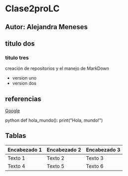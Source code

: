 # Clase2proLC
## Autor: Alejandra Meneses
## titulo dos 
### titulo tres
creación de repositorios y el manejo de MarkDown
- version uno
- version dos

## referencias
[Google](https://www.google.com)


python
def hola_mundo():
    print("Hola, mundo!")


## Tablas
| Encabezado 1 | Encabezado 2 | Encabezado 3 |
|--------------|--------------|--------------|
| Texto 1      | Texto 2      | Texto 3      |
| Texto 4      | Texto 5      | Texto 6      |

